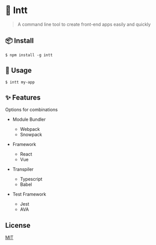 # 🎉 Intt

> A command line tool to create front-end apps easily and quickly

## 📦 Install

```
$ npm install -g intt
```

## 🎯 Usage

```
$ intt my-app
```

## ✨ Features

Options for combinations

- Module Bundler

  - Webpack
  - Snowpack

- Framework

  - React
  - Vue

- Transpiler

  - Typescript
  - Babel

- Test Framework

  - Jest
  - AVA

## License

[MIT](https://github.com/cicec/intt/blob/master/LICENSE)
